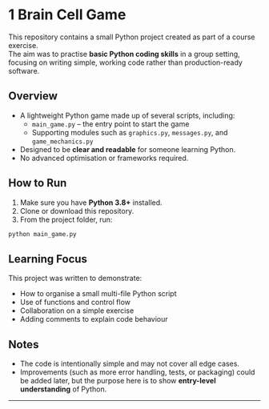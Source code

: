 # 1 Brain Cell Game

This repository contains a small Python project created as part of a course exercise.  
The aim was to practise **basic Python coding skills** in a group setting, focusing on writing simple, working code rather than production-ready software.

## Overview

- A lightweight Python game made up of several scripts, including:
  - `main_game.py` – the entry point to start the game
  - Supporting modules such as `graphics.py`, `messages.py`, and `game_mechanics.py`
- Designed to be **clear and readable** for someone learning Python.
- No advanced optimisation or frameworks required.

## How to Run

1. Make sure you have **Python 3.8+** installed.
2. Clone or download this repository.
3. From the project folder, run:

```bash
python main_game.py
```

## Learning Focus

This project was written to demonstrate:
- How to organise a small multi-file Python script
- Use of functions and control flow
- Collaboration on a simple exercise
- Adding comments to explain code behaviour

## Notes

- The code is intentionally simple and may not cover all edge cases.
- Improvements (such as more error handling, tests, or packaging) could be added later, but the purpose here is to show **entry-level understanding** of Python.

---
